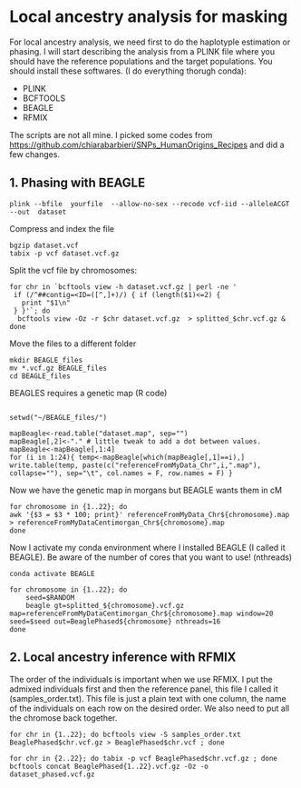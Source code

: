 # Local ancestry analysis for masking

For local ancestry analysis, we need first to do the haplotyple estimation or phasing. I will start describing the analysis from a PLINK file where you should have the reference populations and the target populations. You should install these softwares. (I do everything thorugh conda):

- PLINK
- BCFTOOLS
- BEAGLE
- RFMIX

The scripts are not all mine. I picked some codes from https://github.com/chiarabarbieri/SNPs_HumanOrigins_Recipes and did a few changes.

## 1. Phasing with BEAGLE
```
plink --bfile  yourfile  --allow-no-sex --recode vcf-iid --alleleACGT --out  dataset
```

Compress and index the file

```
bgzip dataset.vcf
tabix -p vcf dataset.vcf.gz
```
Split the vcf file by chromosomes:

```
for chr in `bcftools view -h dataset.vcf.gz | perl -ne '
 if (/^##contig=<ID=([^,]+)/) { if (length($1)<=2) {
   print "$1\n"
 } }'`; do
  bcftools view -Oz -r $chr dataset.vcf.gz  > splitted_$chr.vcf.gz &
done
```

Move the files to a different folder
```
mkdir BEAGLE_files
mv *.vcf.gz BEAGLE_files
cd BEAGLE_files
```


BEAGLES requires a genetic map (R code)
```

setwd("~/BEAGLE_files/")

mapBeagle<-read.table("dataset.map", sep="")
mapBeagle[,2]<-"." # little tweak to add a dot between values. 
mapBeagle<-mapBeagle[,1:4]
for (i in 1:24){ temp<-mapBeagle[which(mapBeagle[,1]==i),] 
write.table(temp, paste(c("referenceFromMyData_Chr",i,".map"), collapse=""), sep="\t", col.names = F, row.names = F) }

```
Now we have the genetic map in morgans but BEAGLE wants them in cM

```
for chromosome in {1..22}; do
awk '{$3 = $3 * 100; print}' referenceFromMyData_Chr${chromosome}.map > referenceFromMyDataCentimorgan_Chr${chromosome}.map
done
```
Now I activate my conda environment where I installed BEAGLE (I called it BEAGLE). Be aware of the number of cores that you want to use! (nthreads)
```
conda activate BEAGLE

for chromosome in {1..22}; do
	seed=$RANDOM
    beagle gt=splitted_${chromosome}.vcf.gz  map=referenceFromMyDataCentimorgan_Chr${chromosome}.map window=20 seed=$seed out=BeaglePhased${chromosome} nthreads=16
done
```

## 2. Local ancestry inference with RFMIX

The order of the individuals is important when we use RFMIX. I put the admixed individuals first and then the reference panel, this file I called it (samples_order.txt). This file is just a plain text with one column, the name of the individuals on each row on the desired order. We also need to put all the chromose back together.

```
for chr in {1..22}; do bcftools view -S samples_order.txt BeaglePhased$chr.vcf.gz > BeaglePhased$chr.vcf ; done 

for chr in {2..22}; do tabix -p vcf BeaglePhased$chr.vcf.gz ; done
bcftools concat BeaglePhased{1..22}.vcf.gz -Oz -o dataset_phased.vcf.gz
```
